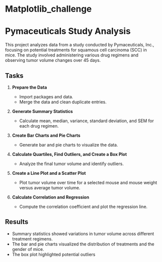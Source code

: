 # Matplotlib_challenge

# Pymaceuticals Study Analysis

This project analyzes data from a study conducted by Pymaceuticals, Inc., focusing on potential treatments for squamous cell carcinoma (SCC) in mice. The study involved administering various drug regimens and observing tumor volume changes over 45 days.

## Tasks

1. **Prepare the Data**
   - Import packages and data.
   - Merge the data and clean duplicate entries.

2. **Generate Summary Statistics**
   - Calculate mean, median, variance, standard deviation, and SEM for each drug regimen.

3. **Create Bar Charts and Pie Charts**
   - Generate bar and pie charts to visualize the data.

4. **Calculate Quartiles, Find Outliers, and Create a Box Plot**
   - Analyze the final tumor volume and identify outliers.

5. **Create a Line Plot and a Scatter Plot**
   - Plot tumor volume over time for a selected mouse and mouse weight versus average tumor volume.

6. **Calculate Correlation and Regression**
   - Compute the correlation coefficient and plot the regression line.

## Results

- Summary statistics showed variations in tumor volume across different treatment regimens.
- The bar and pie charts visualized the distribution of treatments and the gender of mice.
- The box plot highlighted potential outliers
